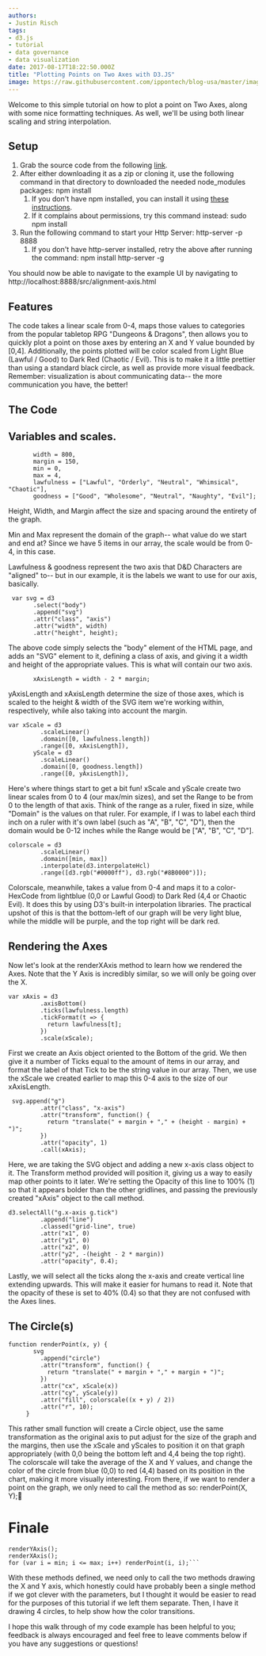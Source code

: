 ```yaml
---
authors:
- Justin Risch
tags:
- d3.js
- tutorial
- data governance
- data visualization
date: 2017-08-17T18:22:50.000Z
title: "Plotting Points on Two Axes with D3.JS"
image: https://raw.githubusercontent.com/ippontech/blog-usa/master/images/2019/01/alignmentgraph.png
---
```


Welcome to this simple tutorial on how to plot a point on Two Axes, along with some nice formatting techniques. As well, we'll be using both linear scaling and string interpolation.

## Setup

1. Grab the source code from the following [link](https://github.com/JustinRisch/D3Example).
2. After either downloading it as a zip or cloning it, use the following command in that directory to downloaded the needed node\_modules packages: npm install
   1. If you don't have npm installed, you can install it using [these instructions](https://www.npmjs.com/get-npm).
   2. If it complains about permissions, try this command instead: sudo npm install
3. Run the following command to start your Http Server: http-server -p 8888
   1. If you don't have http-server installed, retry the above after running the command: npm install http-server -g

You should now be able to navigate to the example UI by navigating to http://localhost:8888/src/alignment-axis.html

## Features

The code takes a linear scale from 0-4, maps those values to categories from the popular tabletop RPG "Dungeons & Dragons", then allows you to quickly plot a point on those axes by entering an X and Y value bounded by \[0,4\]. Additionally, the points plotted will be color scaled from Light Blue (Lawful / Good) to Dark Red (Chaotic / Evil). This is to make it a little prettier than using a standard black circle, as well as provide more visual feedback. Remember: visualization is about communicating data-- the more communication you have, the better!

## The Code

## Variables and scales.

           width = 800,
           margin = 150,
           min = 0,
           max = 4,
           lawfulness = ["Lawful", "Orderly", "Neutral", "Whimsical", "Chaotic"],
           goodness = ["Good", "Wholesome", "Neutral", "Naughty", "Evil"];

Height, Width, and Margin affect the size and spacing around the entirety of the graph.

Min and Max represent the domain of the graph-- what value do we start and end at? Since we have 5 items in our array, the scale would be from 0-4, in this case.

Lawfulness & goodness represent the two axis that D&D Characters are "aligned" to-- but in our example, it is the labels we want to use for our axis, basically.

     var svg = d3
           .select("body")
           .append("svg")
           .attr("class", "axis")
           .attr("width", width)
           .attr("height", height);

The above code simply selects the "body" element of the HTML page, and adds an "SVG" element to it, defining a class of axis, and giving it a width and height of the appropriate values. This is what will contain our two axis.

           xAxisLength = width - 2 * margin;

yAxisLength and xAxisLength determine the size of those axes, which is scaled to the height & width of the SVG item we're working within, respectively, while also taking into account the margin.

    var xScale = d3
             .scaleLinear()
             .domain([0, lawfulness.length])
             .range([0, xAxisLength]),
           yScale = d3
             .scaleLinear()
             .domain([0, goodness.length])
             .range([0, yAxisLength]),

Here's where things start to get a bit fun! xScale and yScale create two linear scales from 0 to 4 (our max/min sizes), and set the Range to be from 0 to the length of that axis. Think of the range as a ruler, fixed in size, while "Domain" is the values on that ruler. For example, if I was to label each third inch on a ruler with it's own label (such as "A", "B", "C", "D"), then the domain would be 0-12 inches while the Range would be \["A", "B", "C", "D"\].

    colorscale = d3
             .scaleLinear()
             .domain([min, max])
             .interpolate(d3.interpolateHcl)
             .range([d3.rgb("#0000ff"), d3.rgb("#8B0000")]); 

Colorscale, meanwhile, takes a value from 0-4 and maps it to a color-HexCode from lightblue (0,0 or Lawful Good) to Dark Red (4,4 or Chaotic Evil). It does this by using D3's built-in interpolation libraries. The practical upshot of this is that the bottom-left of our graph will be very light blue, while the middle will be purple, and the top right will be dark red.

## Rendering the Axes

Now let's look at the renderXAxis method to learn how we rendered the Axes. Note that the Y Axis is incredibly similar, so we will only be going over the X.

    var xAxis = d3
             .axisBottom()
             .ticks(lawfulness.length)
             .tickFormat(t => {
               return lawfulness[t];
             })
             .scale(xScale);

First we create an Axis object oriented to the Bottom of the grid. We then give it a number of Ticks equal to the amount of items in our array, and format the label of that Tick to be the string value in our array. Then, we use the xScale we created earlier to map this 0-4 axis to the size of our xAxisLength.

     svg.append("g")
             .attr("class", "x-axis")
             .attr("transform", function() {
               return "translate(" + margin + "," + (height - margin) + ")";
             })
             .attr("opacity", 1)
             .call(xAxis);

Here, we are taking the SVG object and adding a new x-axis class object to it. The Transform method provided will position it, giving us a way to easily map other points to it later. We're setting the Opacity of this line to 100% (1) so that it appears bolder than the other gridlines, and passing the previously created "xAxis" object to the call method.

    d3.selectAll("g.x-axis g.tick") 
             .append("line") 
             .classed("grid-line", true)
             .attr("x1", 0) 
             .attr("y1", 0)
             .attr("x2", 0)
             .attr("y2", -(height - 2 * margin))
             .attr("opacity", 0.4);

Lastly, we will select all the ticks along the x-axis and create vertical line extending upwards. This will make it easier for humans to read it. Note that the opacity of these is set to 40% (0.4) so that they are not confused with the Axes lines.

## The Circle(s)

    function renderPoint(x, y) {
           svg
             .append("circle")
             .attr("transform", function() {
               return "translate(" + margin + "," + margin + ")";
             })
             .attr("cx", xScale(x))
             .attr("cy", yScale(y))
             .attr("fill", colorscale((x + y) / 2))
             .attr("r", 10);
         }

This rather small function will create a Circle object, use the same transformation as the original axis to put adjust for the size of the graph and the margins, then use the xScale and yScales to position it on that graph appropriately (with 0,0 being the bottom left and 4,4 being the top right). The colorscale will take the average of the X and Y values, and change the color of the circle from blue (0,0) to red (4,4) based on its position in the chart, making it more visually interesting. From there, if we want to render a point on the graph, we only need to call the method as so: renderPoint(X, Y);

# Finale

    renderYAxis();
    renderXAxis();
    for (var i = min; i <= max; i++) renderPoint(i, i);```

With these methods defined, we need only to call the two methods drawing the X and Y axis, which honestly could have probably been a single method if we got clever with the parameters, but I thought it would be easier to read for the purposes of this tutorial if we left them separate. Then, I have it drawing 4 circles, to help show how the color transitions.

I hope this walk through of my code example has been helpful to you; feedback is always encouraged and feel free to leave comments below if you have any suggestions or questions!